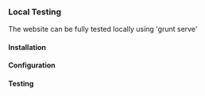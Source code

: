 ### Local  Testing

The website can be fully tested locally using 'grunt serve'


#### Installation

#### Configuration


#### Testing